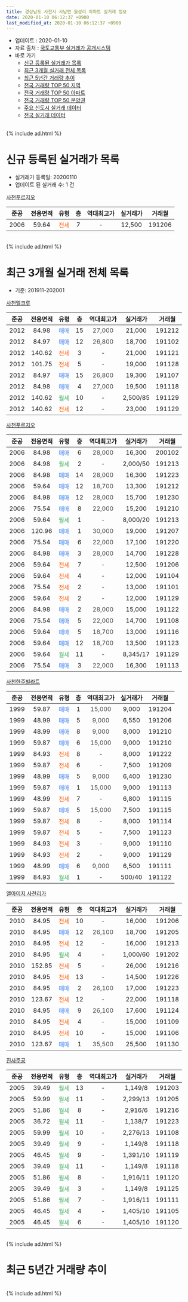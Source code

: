 ```yaml
---
title: 경상남도 사천시 사남면 월성리 아파트 실거래 정보
date: 2020-01-10 06:12:37 +0900
last_modified_at: 2020-01-10 06:12:37 +0900
---
```


* 업데이트 : 2020-01-10
* 자료 출처 : [국토교통부 실거래가 공개시스템](http://rt.molit.go.kr)
* 바로 가기
    * [신규 등록된 실거래가 목록](#신규-등록된-실거래가-목록)
    * [최근 3개월 실거래 전체 목록](#최근-3개월-실거래-전체-목록)
    * [최근 5년간 거래량 추이](#최근-5년간-거래량-추이)
    * [전국 거래량 TOP 50 지역](https://inasie.github.io/apt-trade-info/최근-3개월-전국에서-가장-거래가-많이-발생한-지역)
    * [전국 거래량 TOP 50 아파트](https://inasie.github.io/apt-trade-info/최근-3개월-전국에서-가장-거래가-많이-발생한-아파트)
    * [전국 거래량 TOP 50 분양권](https://inasie.github.io/apt-trade-info/최근-3개월-전국에서-가장-거래가-많이-발생한-분양권)
    * [주요 신도시 실거래 데이터](https://inasie.github.io/apt-trade-info/주요-신도시)
    * [전국 실거래 데이터](https://inasie.github.io/apt-trade-info/전국)
<br>
{% include ad.html %}
<br>

# 신규 등록된 실거래가 목록
* 실거래가 등록일: 20200110
* 업데이트 된 실거래 수: 1 건


[사천푸르지오](https://search.naver.com/search.naver?query=%EA%B2%BD%EC%83%81%EB%82%A8%EB%8F%84+%EC%82%AC%EC%B2%9C%EC%8B%9C+%EC%82%AC%EB%82%A8%EB%A9%B4+%EC%9B%94%EC%84%B1%EB%A6%AC+%EC%82%AC%EC%B2%9C%ED%91%B8%EB%A5%B4%EC%A7%80%EC%98%A4)

|준공|전용면적|유형|층|역대최고가|실거래가|거래월|
|:---:|:---:|:---:|:---:|:---:|:---:|:---:|
|2006|59.64|<span style="color:#ff5a00">전세</span>|7|<span style="color:#444444">-</span>|12,500|191206|


<br>
{% include ad.html %}
<br>

# 최근 3개월 실거래 전체 목록
* 기준: 201911-202001


[사천엘크루](https://search.naver.com/search.naver?query=%EA%B2%BD%EC%83%81%EB%82%A8%EB%8F%84+%EC%82%AC%EC%B2%9C%EC%8B%9C+%EC%82%AC%EB%82%A8%EB%A9%B4+%EC%9B%94%EC%84%B1%EB%A6%AC+%EC%82%AC%EC%B2%9C%EC%97%98%ED%81%AC%EB%A3%A8)

|준공|전용면적|유형|층|역대최고가|실거래가|거래월|
|:---:|:---:|:---:|:---:|:---:|:---:|:---:|
|2012|84.98|<span style="color:#4285f3">매매</span>|15|<span style="color:#444444">27,000</span>|21,000|191212|
|2012|84.97|<span style="color:#4285f3">매매</span>|12|<span style="color:#444444">26,800</span>|18,700|191102|
|2012|140.62|<span style="color:#ff5a00">전세</span>|3|<span style="color:#444444">-</span>|21,000|191121|
|2012|101.75|<span style="color:#ff5a00">전세</span>|5|<span style="color:#444444">-</span>|19,000|191128|
|2012|84.97|<span style="color:#4285f3">매매</span>|15|<span style="color:#444444">26,800</span>|19,300|191107|
|2012|84.98|<span style="color:#4285f3">매매</span>|4|<span style="color:#444444">27,000</span>|19,500|191118|
|2012|140.62|<span style="color:#34a853">월세</span>|10|<span style="color:#444444">-</span>|2,500/85|191129|
|2012|140.62|<span style="color:#ff5a00">전세</span>|12|<span style="color:#444444">-</span>|23,000|191129|

[사천푸르지오](https://search.naver.com/search.naver?query=%EA%B2%BD%EC%83%81%EB%82%A8%EB%8F%84+%EC%82%AC%EC%B2%9C%EC%8B%9C+%EC%82%AC%EB%82%A8%EB%A9%B4+%EC%9B%94%EC%84%B1%EB%A6%AC+%EC%82%AC%EC%B2%9C%ED%91%B8%EB%A5%B4%EC%A7%80%EC%98%A4)

|준공|전용면적|유형|층|역대최고가|실거래가|거래월|
|:---:|:---:|:---:|:---:|:---:|:---:|:---:|
|2006|84.98|<span style="color:#4285f3">매매</span>|6|<span style="color:#444444">28,000</span>|16,300|200102|
|2006|84.98|<span style="color:#34a853">월세</span>|2|<span style="color:#444444">-</span>|2,000/50|191213|
|2006|84.98|<span style="color:#4285f3">매매</span>|14|<span style="color:#444444">28,000</span>|16,300|191223|
|2006|59.64|<span style="color:#4285f3">매매</span>|12|<span style="color:#444444">18,700</span>|13,300|191212|
|2006|84.98|<span style="color:#4285f3">매매</span>|12|<span style="color:#444444">28,000</span>|15,700|191230|
|2006|75.54|<span style="color:#4285f3">매매</span>|8|<span style="color:#444444">22,000</span>|15,200|191210|
|2006|59.64|<span style="color:#34a853">월세</span>|1|<span style="color:#444444">-</span>|8,000/20|191213|
|2006|120.96|<span style="color:#4285f3">매매</span>|1|<span style="color:#444444">30,000</span>|19,000|191207|
|2006|75.54|<span style="color:#4285f3">매매</span>|6|<span style="color:#444444">22,000</span>|17,100|191220|
|2006|84.98|<span style="color:#4285f3">매매</span>|3|<span style="color:#444444">28,000</span>|14,700|191228|
|2006|59.64|<span style="color:#ff5a00">전세</span>|7|<span style="color:#444444">-</span>|12,500|191206|
|2006|59.64|<span style="color:#ff5a00">전세</span>|4|<span style="color:#444444">-</span>|12,000|191104|
|2006|75.54|<span style="color:#ff5a00">전세</span>|2|<span style="color:#444444">-</span>|13,000|191101|
|2006|59.64|<span style="color:#ff5a00">전세</span>|2|<span style="color:#444444">-</span>|12,000|191129|
|2006|84.98|<span style="color:#4285f3">매매</span>|2|<span style="color:#444444">28,000</span>|15,000|191122|
|2006|75.54|<span style="color:#4285f3">매매</span>|5|<span style="color:#444444">22,000</span>|14,700|191108|
|2006|59.64|<span style="color:#4285f3">매매</span>|5|<span style="color:#444444">18,700</span>|13,000|191116|
|2006|59.64|<span style="color:#4285f3">매매</span>|12|<span style="color:#444444">18,700</span>|13,500|191123|
|2006|59.64|<span style="color:#34a853">월세</span>|11|<span style="color:#444444">-</span>|8,345/17|191129|
|2006|75.54|<span style="color:#4285f3">매매</span>|3|<span style="color:#444444">22,000</span>|16,300|191113|

[사천한주빌라트](https://search.naver.com/search.naver?query=%EA%B2%BD%EC%83%81%EB%82%A8%EB%8F%84+%EC%82%AC%EC%B2%9C%EC%8B%9C+%EC%82%AC%EB%82%A8%EB%A9%B4+%EC%9B%94%EC%84%B1%EB%A6%AC+%EC%82%AC%EC%B2%9C%ED%95%9C%EC%A3%BC%EB%B9%8C%EB%9D%BC%ED%8A%B8)

|준공|전용면적|유형|층|역대최고가|실거래가|거래월|
|:---:|:---:|:---:|:---:|:---:|:---:|:---:|
|1999|59.87|<span style="color:#4285f3">매매</span>|1|<span style="color:#444444">15,000</span>|9,000|191204|
|1999|48.99|<span style="color:#4285f3">매매</span>|5|<span style="color:#444444">9,000</span>|6,550|191206|
|1999|48.99|<span style="color:#4285f3">매매</span>|8|<span style="color:#444444">9,000</span>|8,000|191210|
|1999|59.87|<span style="color:#4285f3">매매</span>|6|<span style="color:#444444">15,000</span>|9,000|191210|
|1999|84.93|<span style="color:#ff5a00">전세</span>|8|<span style="color:#444444">-</span>|8,000|191222|
|1999|59.87|<span style="color:#ff5a00">전세</span>|6|<span style="color:#444444">-</span>|7,500|191209|
|1999|48.99|<span style="color:#4285f3">매매</span>|5|<span style="color:#444444">9,000</span>|6,400|191230|
|1999|59.87|<span style="color:#4285f3">매매</span>|1|<span style="color:#444444">15,000</span>|9,000|191113|
|1999|48.99|<span style="color:#ff5a00">전세</span>|7|<span style="color:#444444">-</span>|6,800|191115|
|1999|59.87|<span style="color:#4285f3">매매</span>|5|<span style="color:#444444">15,000</span>|7,500|191115|
|1999|59.87|<span style="color:#ff5a00">전세</span>|8|<span style="color:#444444">-</span>|8,000|191114|
|1999|59.87|<span style="color:#ff5a00">전세</span>|5|<span style="color:#444444">-</span>|7,500|191123|
|1999|84.93|<span style="color:#ff5a00">전세</span>|3|<span style="color:#444444">-</span>|9,000|191110|
|1999|84.93|<span style="color:#ff5a00">전세</span>|2|<span style="color:#444444">-</span>|9,000|191129|
|1999|48.99|<span style="color:#4285f3">매매</span>|6|<span style="color:#444444">9,000</span>|6,500|191111|
|1999|84.93|<span style="color:#34a853">월세</span>|1|<span style="color:#444444">-</span>|500/40|191122|


<script async src="//pagead2.googlesyndication.com/pagead/js/adsbygoogle.js"></script>
<!-- 기본 -->
<ins class="adsbygoogle"
     style="display:block"
     data-ad-client="ca-pub-2446590836940007"
     data-ad-slot="1659523306"
     data-ad-format="auto"
     data-full-width-responsive="true"></ins>
<script>
(adsbygoogle = window.adsbygoogle || []).push({});
</script>


[엘아이지 사천리가](https://search.naver.com/search.naver?query=%EA%B2%BD%EC%83%81%EB%82%A8%EB%8F%84+%EC%82%AC%EC%B2%9C%EC%8B%9C+%EC%82%AC%EB%82%A8%EB%A9%B4+%EC%9B%94%EC%84%B1%EB%A6%AC+%EC%97%98%EC%95%84%EC%9D%B4%EC%A7%80+%EC%82%AC%EC%B2%9C%EB%A6%AC%EA%B0%80)

|준공|전용면적|유형|층|역대최고가|실거래가|거래월|
|:---:|:---:|:---:|:---:|:---:|:---:|:---:|
|2010|84.95|<span style="color:#ff5a00">전세</span>|10|<span style="color:#444444">-</span>|16,000|191206|
|2010|84.95|<span style="color:#4285f3">매매</span>|12|<span style="color:#444444">26,100</span>|18,700|191205|
|2010|84.95|<span style="color:#ff5a00">전세</span>|12|<span style="color:#444444">-</span>|16,000|191213|
|2010|84.95|<span style="color:#34a853">월세</span>|4|<span style="color:#444444">-</span>|1,000/60|191202|
|2010|152.85|<span style="color:#ff5a00">전세</span>|5|<span style="color:#444444">-</span>|26,000|191216|
|2010|84.95|<span style="color:#ff5a00">전세</span>|13|<span style="color:#444444">-</span>|14,500|191226|
|2010|84.95|<span style="color:#4285f3">매매</span>|2|<span style="color:#444444">26,100</span>|17,000|191223|
|2010|123.67|<span style="color:#ff5a00">전세</span>|12|<span style="color:#444444">-</span>|22,000|191118|
|2010|84.95|<span style="color:#4285f3">매매</span>|9|<span style="color:#444444">26,100</span>|17,600|191124|
|2010|84.95|<span style="color:#ff5a00">전세</span>|4|<span style="color:#444444">-</span>|15,000|191109|
|2010|84.95|<span style="color:#ff5a00">전세</span>|10|<span style="color:#444444">-</span>|15,000|191106|
|2010|123.67|<span style="color:#4285f3">매매</span>|1|<span style="color:#444444">35,500</span>|25,500|191130|

[진사주공](https://search.naver.com/search.naver?query=%EA%B2%BD%EC%83%81%EB%82%A8%EB%8F%84+%EC%82%AC%EC%B2%9C%EC%8B%9C+%EC%82%AC%EB%82%A8%EB%A9%B4+%EC%9B%94%EC%84%B1%EB%A6%AC+%EC%A7%84%EC%82%AC%EC%A3%BC%EA%B3%B5)

|준공|전용면적|유형|층|역대최고가|실거래가|거래월|
|:---:|:---:|:---:|:---:|:---:|:---:|:---:|
|2005|39.49|<span style="color:#34a853">월세</span>|13|<span style="color:#444444">-</span>|1,149/8|191203|
|2005|59.99|<span style="color:#34a853">월세</span>|11|<span style="color:#444444">-</span>|2,299/13|191205|
|2005|51.86|<span style="color:#34a853">월세</span>|8|<span style="color:#444444">-</span>|2,916/6|191216|
|2005|36.72|<span style="color:#34a853">월세</span>|11|<span style="color:#444444">-</span>|1,138/7|191223|
|2005|59.99|<span style="color:#34a853">월세</span>|10|<span style="color:#444444">-</span>|2,276/13|191108|
|2005|39.49|<span style="color:#34a853">월세</span>|9|<span style="color:#444444">-</span>|1,149/8|191118|
|2005|46.45|<span style="color:#34a853">월세</span>|9|<span style="color:#444444">-</span>|1,391/10|191119|
|2005|39.49|<span style="color:#34a853">월세</span>|11|<span style="color:#444444">-</span>|1,149/8|191118|
|2005|51.86|<span style="color:#34a853">월세</span>|8|<span style="color:#444444">-</span>|1,916/11|191120|
|2005|39.49|<span style="color:#34a853">월세</span>|3|<span style="color:#444444">-</span>|1,149/8|191125|
|2005|51.86|<span style="color:#34a853">월세</span>|7|<span style="color:#444444">-</span>|1,916/11|191111|
|2005|46.45|<span style="color:#34a853">월세</span>|4|<span style="color:#444444">-</span>|1,405/10|191105|
|2005|46.45|<span style="color:#34a853">월세</span>|6|<span style="color:#444444">-</span>|1,405/10|191120|


<br>
{% include ad.html %}
<br>

# 최근 5년간 거래량 추이


<div style="width:100%;">
    <canvas id="deal_progress" height="200"></canvas>
</div>

<script>
new Chart(document.getElementById("deal_progress"), {
    type: 'line',
    data: {
        labels: ['201501','201502','201503','201504','201505','201506','201507','201508','201509','201510','201511','201512','201601','201602','201603','201604','201605','201606','201607','201608','201609','201610','201611','201612','201701','201702','201703','201704','201705','201706','201707','201708','201709','201710','201711','201712','201801','201802','201803','201804','201805','201806','201807','201808','201809','201810','201811','201812','201901','201902','201903','201904','201905','201906','201907','201908','201909','201910','201911','201912','202001'],
        datasets: [{
            label: '매매',
            pointRadius: 1,
            data: [46, 35, 36, 26, 25, 34, 46, 39, 38, 48, 31, 26, 24, 28, 25, 33, 26, 23, 21, 26, 31, 37, 35, 25, 21, 24, 30, 20, 19, 14, 15, 16, 20, 10, 11, 11, 16, 13, 9, 9, 8, 5, 12, 5, 3, 10, 9, 5, 6, 10, 10, 11, 24, 10, 12, 11, 17, 19, 13, 15, 1],
            borderColor: "rgba(255, 201, 14, 1)",
            backgroundColor: "rgba(255, 201, 14, 0.5)",
            fill: false,
            lineTension: 0
        },{
            label: '전월세',
            pointRadius: 1,
            data: [32, 25, 22, 16, 22, 25, 23, 17, 15, 16, 10, 17, 25, 29, 24, 23, 16, 18, 20, 18, 18, 15, 21, 16, 17, 24, 21, 13, 13, 7, 16, 17, 15, 12, 12, 23, 21, 21, 17, 16, 18, 16, 14, 9, 15, 17, 14, 17, 14, 14, 21, 20, 22, 21, 21, 14, 20, 19, 26, 14, 0],
            borderColor: "rgba(0, 141, 185, 1)",
            backgroundColor: "rgba(0, 141, 185, 0.5)",
            fill: false,
            lineTension: 0
        }
        ]
    },
    options: {
        responsive: true,
        title: {
            display: false
        },
        tooltips: {
            mode: 'index',
            intersect: false
        },
        hover: {
            mode: 'nearest',
            intersect: true
        },
        scales: {
            xAxes: [{
                display: true,
                scaleLabel: {
                    display: true,
                    labelString: '년/월'
                }
            }],
            yAxes: [{
                display: true,
                ticks: {
                    suggestedMin: 0,
                },
                scaleLabel: {
                    display: true,
                    labelString: '실거래 수'
                }
            }]
        }
    }
});

</script>


<br>
{% include ad.html %}
<br>

